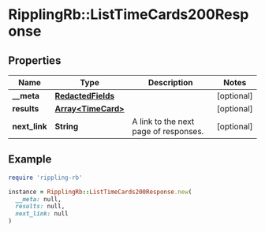 # RipplingRb::ListTimeCards200Response

## Properties

| Name | Type | Description | Notes |
| ---- | ---- | ----------- | ----- |
| **__meta** | [**RedactedFields**](RedactedFields.md) |  | [optional] |
| **results** | [**Array&lt;TimeCard&gt;**](TimeCard.md) |  | [optional] |
| **next_link** | **String** | A link to the next page of responses. | [optional] |

## Example

```ruby
require 'rippling-rb'

instance = RipplingRb::ListTimeCards200Response.new(
  __meta: null,
  results: null,
  next_link: null
)
```

